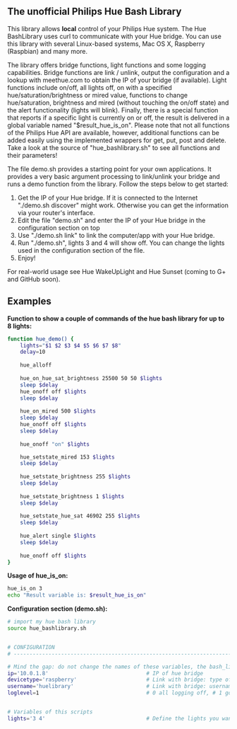 ## The unofficial Philips Hue Bash Library

This library allows **local** control of your Philips Hue system. The Hue BashLibrary uses curl to communicate with your Hue bridge. You can use this library with several Linux-based systems, Mac OS X, Raspberry (Raspbian) and many more. 

The library offers bridge functions, light functions and some logging capabilities. Bridge functions are link / unlink, output the configuration and a lookup with meethue.com to obtain the IP of your bridge (if available). Light functions include on/off, all lights off, on with a specified hue/saturation/brightness or mired value, functions to change hue/saturation, brightness and mired (without touching the on/off state) and the alert functionality (lights will blink). Finally, there is a special function that reports if a specific light is currently on or off, the result is delivered in a global variable named "$result_hue_is_on". Please note that not all functions of the Philips Hue API are available, however, additional functions can be added easily using the implemented wrappers for get, put, post and delete. Take a look at the source of "hue_bashlibrary.sh" to see all functions and their parameters!

The file demo.sh provides a starting point for your own applications. It provides a very basic argument processing to link/unlink your bridge and runs a demo function from the library. Follow the steps below to get started:

1. Get the IP of your Hue bridge. If it is connected to the Internet "./demo.sh discover" might work. Otherwise you can get the information via your router's interface.
2. Edit the file "demo.sh" and enter the IP of your Hue bridge in the configuration section on top
3. Use "./demo.sh link" to link the computer/app with your Hue bridge.
4. Run "./demo.sh", lights 3 and 4 will show off. You can change the lights used in the configuration section of the file.
5. Enjoy!

For real-world usage see Hue WakeUpLight and Hue Sunset (coming to G+ and GitHub soon).


## Examples

**Function to show a couple of commands of the hue bash library for up to 8 lights:**
```bash
function hue_demo() {
	lights="$1 $2 $3 $4 $5 $6 $7 $8"
	delay=10
	
	hue_alloff
	
	hue_on_hue_sat_brightness 25500 50 50 $lights
	sleep $delay	
	hue_onoff off $lights
	sleep $delay	
		
	hue_on_mired 500 $lights
	sleep $delay	
	hue_onoff off $lights
	sleep $delay	
			
	hue_onoff "on" $lights

	hue_setstate_mired 153 $lights	
	sleep $delay
	
	hue_setstate_brightness 255 $lights	
	sleep $delay
	
	hue_setstate_brightness 1 $lights	
	sleep $delay
	
	hue_setstate_hue_sat 46902 255 $lights
	sleep $delay
	
	hue_alert single $lights
	sleep $delay
		
	hue_onoff off $lights
}
```

**Usage of hue_is_on:**

```bash
hue_is_on 3
echo "Result variable is: $result_hue_is_on"
```


**Configuration section (demo.sh):**

```bash
# import my hue bash library
source hue_bashlibrary.sh


# CONFIGURATION
# -----------------------------------------------------------------------------------------

# Mind the gap: do not change the names of these variables, the bash_library needs those...
ip='10.0.1.8'								# IP of hue bridge
devicetype='raspberry'						# Link with bridge: type of device
username='huelibrary'						# Link with bridge: username / app name
loglevel=1									# 0 all logging off, # 1 gossip, # 2 verbose, # 3 errors


# Variables of this scripts
lights='3 4'								# Define the lights you want to use, e.g. '3' or '3 4' or '3 4 7 9'
```